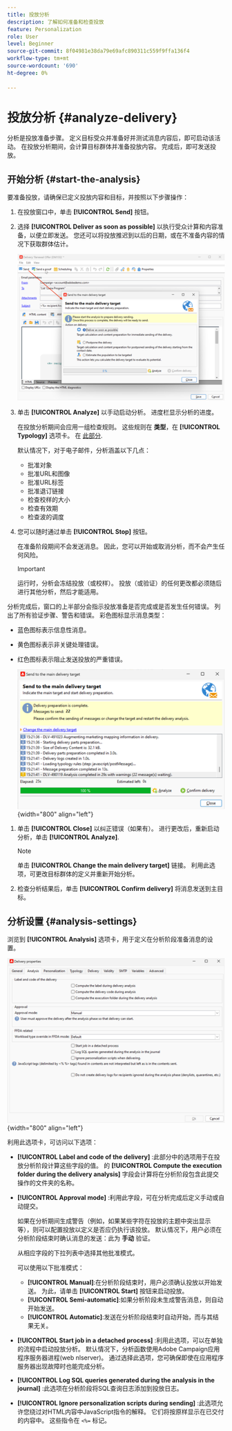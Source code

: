 ```yaml
---
title: 投放分析
description: 了解如何准备和检查投放
feature: Personalization
role: User
level: Beginner
source-git-commit: 8f04981e38da79e69afc890311c559f9ffa136f4
workflow-type: tm+mt
source-wordcount: '690'
ht-degree: 0%

---
```


# 投放分析 {#analyze-delivery}

分析是投放准备步骤。 定义目标受众并准备好并测试消息内容后，即可启动该活动。 在投放分析期间，会计算目标群体并准备投放内容。 完成后，即可发送投放。

## 开始分析 {#start-the-analysis}

要准备投放，请确保已定义投放内容和目标，并按照以下步骤操作：

1. 在投放窗口中，单击 **[!UICONTROL Send]** 按钮。
1. 选择 **[!UICONTROL Deliver as soon as possible]** 以执行受众计算和内容准备，以便立即发送。 您还可以将投放推迟到以后的日期，或在不准备内容的情况下获取群体估计。

   ![](assets/delivery-analysis-start.png)

1. 单击 **[!UICONTROL Analyze]** 以手动启动分析。 进度栏显示分析的进度。

   在投放分析期间会应用一组检查规则。 这些规则在 **类型**，在 **[!UICONTROL Typology]** 选项卡。 在 [此部分](../../automation/campaign-opt/campaign-typologies.md).

   默认情况下，对于电子邮件，分析涵盖以下几点：

   * 批准对象
   * 批准URL和图像
   * 批准URL标签
   * 批准退订链接
   * 检查校样的大小
   * 检查有效期
   * 检查波的调度


1. 您可以随时通过单击 **[!UICONTROL Stop]** 按钮。

   在准备阶段期间不会发送消息。 因此，您可以开始或取消分析，而不会产生任何风险。

   >[!IMPORTANT]
   >
   >运行时，分析会冻结投放（或校样）。 投放（或验证）的任何更改都必须随后进行其他分析，然后才能适用。

分析完成后，窗口的上半部分会指示投放准备是否完成或是否发生任何错误。 列出了所有验证步骤、警告和错误。 彩色图标显示消息类型：

* 蓝色图标表示信息性消息。
* 黄色图标表示非关键处理错误。
* 红色图标表示阻止发送投放的严重错误。

   ![](assets/delivery-analysis-results.png){width="800" align="left"}

1. 单击 **[!UICONTROL Close]** 以纠正错误（如果有）。 进行更改后，重新启动分析，单击 **[!UICONTROL Analyze]**.

   >[!NOTE]
   >
   >单击 **[!UICONTROL Change the main delivery target]** 链接。 利用此选项，可更改目标群体的定义并重新开始分析。

1. 检查分析结果后，单击 **[!UICONTROL Confirm delivery]** 将消息发送到主目标。


## 分析设置 {#analysis-settings}

浏览到 **[!UICONTROL Analysis]** 选项卡，用于定义在分析阶段准备消息的设置。

![](assets/delivery-properties-analysis-tab.png){width="800" align="left"}

利用此选项卡，可访问以下选项：

* **[!UICONTROL Label and code of the delivery]** :此部分中的选项用于在投放分析阶段计算这些字段的值。 的 **[!UICONTROL Compute the execution folder during the delivery analysis]** 字段会计算将在分析阶段包含此提交操作的文件夹的名称。

* **[!UICONTROL Approval mode]** :利用此字段，可在分析完成后定义手动或自动提交。

   如果在分析期间生成警告（例如，如果某些字符在投放的主题中突出显示等），则可以配置投放以定义是否应仍执行该投放。 默认情况下，用户必须在分析阶段结束时确认消息的发送：此为 **手动** 验证。

   从相应字段的下拉列表中选择其他批准模式。

   可以使用以下批准模式：

   * **[!UICONTROL Manual]**:在分析阶段结束时，用户必须确认投放以开始发送。 为此，请单击 **[!UICONTROL Start]** 按钮来启动投放。
   * **[!UICONTROL Semi-automatic]**:如果分析阶段未生成警告消息，则自动开始发送。
   * **[!UICONTROL Automatic]**:发送在分析阶段结束时自动开始，而与其结果无关。

* **[!UICONTROL Start job in a detached process]** :利用此选项，可以在单独的流程中启动投放分析。 默认情况下，分析函数使用Adobe Campaign应用程序服务器进程(web nlserver)。 通过选择此选项，您可确保即使在应用程序服务器出现故障时也能完成分析。
* **[!UICONTROL Log SQL queries generated during the analysis in the journal]** :此选项在分析阶段将SQL查询日志添加到投放日志。
* **[!UICONTROL Ignore personalization scripts during sending]** :此选项允许您绕过对HTML内容中JavaScript指令的解释。 它们将按原样显示在已交付的内容中。 这些指令在 `<%=` 标记。


